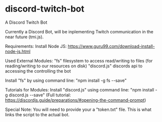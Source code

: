 # discord-twitch-bot
A Discord Twitch Bot

Currently a Discord Bot, will be inplementing Twitch communication in the near future (tmi.js).

Requirements:
Install Node JS: https://www.guru99.com/download-install-node-js.html

Used External Modules:
  "fs" filesystem to access read/writing to files (for reading/writing to our resources on disk)
  "discord.js" discords api to accessing the controlling the bot

Install "fs" by using command line: "npm install -g fs --save"

Tutorials for Modules:
Install "discord.js" using command line: "npm install -g discord.js --save"
(Full tutorial: https://discordjs.guide/preparations/#opening-the-command-prompt)

Special Note: 
  You will need to provide your a "token.txt" file. This is what links the script to the actual bot.
